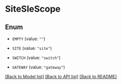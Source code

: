 # SiteSleScope

## Enum


* `EMPTY` (value: `""`)

* `SITE` (value: `"site"`)

* `SWITCH` (value: `"switch"`)

* `GATEWAY` (value: `"gateway"`)


[[Back to Model list]](../README.md#documentation-for-models) [[Back to API list]](../README.md#documentation-for-api-endpoints) [[Back to README]](../README.md)



